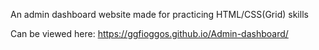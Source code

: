 An admin dashboard website made for practicing HTML/CSS(Grid) skills

Can be viewed here: https://ggfioggos.github.io/Admin-dashboard/
